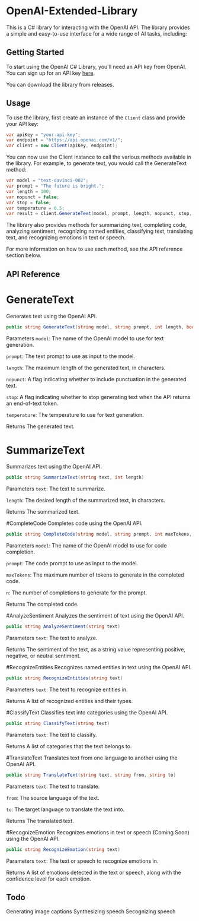 # OpenAI-Extended-Library
This is a C# library for interacting with the OpenAI API. The library provides a simple and easy-to-use interface for a wide range of AI tasks, including:

## Getting Started

To start using the OpenAI C# Library, you'll need an API key from OpenAI. You can sign up for an API key [here](https://beta.openai.com/signup/).

You can download the library from releases.

## Usage

To use the library, first create an instance of the `Client` class and provide your API key:
```csharp
var apiKey = "your-api-key";
var endpoint = "https://api.openai.com/v1/";
var client = new Client(apiKey, endpoint);
```

You can now use the Client instance to call the various methods available in the library. For example, to generate text, you would call the GenerateText method:

```csharp
var model = "text-davinci-002";
var prompt = "The future is bright.";
var length = 100;
var nopunct = false;
var stop = false;
var temperature = 0.5;
var result = client.GenerateText(model, prompt, length, nopunct, stop, temperature);
```

The library also provides methods for summarizing text, completing code, analyzing sentiment, recognizing named entities, classifying text, translating text, and recognizing emotions in text or speech.

For more information on how to use each method, see the API reference section below.

## API Reference
# GenerateText
Generates text using the OpenAI API.

```csharp
public string GenerateText(string model, string prompt, int length, bool nopunct, bool stop, int temperature)
```

Parameters
`model`: The name of the OpenAI model to use for text generation.

`prompt`: The text prompt to use as input to the model.

`length`: The maximum length of the generated text, in characters.

`nopunct`: A flag indicating whether to include punctuation in the generated text.

`stop`: A flag indicating whether to stop generating text when the API returns an end-of-text token.

`temperature`: The temperature to use for text generation.


Returns
The generated text.

# SummarizeText
Summarizes text using the OpenAI API.

```csharp
public string SummarizeText(string text, int length)
```

Parameters
`text`: The text to summarize.

`length`: The desired length of the summarized text, in characters.

Returns
The summarized text.

#CompleteCode
Completes code using the OpenAI API.
```csharp
public string CompleteCode(string model, string prompt, int maxTokens, int n)
```

Parameters
`model`: The name of the OpenAI model to use for code completion.

`prompt`: The code prompt to use as input to the model.

`maxTokens`: The maximum number of tokens to generate in the completed code.

`n`: The number of completions to generate for the prompt.

Returns
The completed code.

#AnalyzeSentiment
Analyzes the sentiment of text using the OpenAI API.

```csharp
public string AnalyzeSentiment(string text)
```

Parameters
`text`: The text to analyze.

Returns
The sentiment of the text, as a string value representing positive, negative, or neutral sentiment.


#RecognizeEntities
Recognizes named entities in text using the OpenAI API.

```csharp
public string RecognizeEntities(string text)
```

Parameters
`text`: The text to recognize entities in.

Returns
A list of recognized entities and their types.

#ClassifyText
Classifies text into categories using the OpenAI API.

```csharp
public string ClassifyText(string text)
```

Parameters
`text`: The text to classify.

Returns
A list of categories that the text belongs to.

#TranslateText
Translates text from one language to another using the OpenAI API.

```csharp
public string TranslateText(string text, string from, string to)
```

Parameters
`text`: The text to translate.

`from`: The source language of the text.

`to`: The target language to translate the text into.

Returns
The translated text.

#RecognizeEmotion
Recognizes emotions in text or speech (Coming Soon) using the OpenAI API.

```csharp
public string RecognizeEmotion(string text)
```

Parameters
`text`: The text or speech to recognize emotions in.

Returns
A list of emotions detected in the text or speech, along with the confidence level for each emotion.

## Todo
Generating image captions
Synthesizing speech
Secognizing speech
